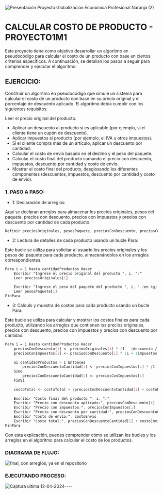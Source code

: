 ![Presentación Proyecto Globalización Económica Profesional Naranja (2)](https://github.com/Mariavaleriavarela/Proyecto1m1/assets/162743143/267b38be-b985-479f-8ba7-c9f9b31387c0)


# CALCULAR COSTO DE PRODUCTO - PROYECTO1M1


Este proyecto tiene como objetivo desarrollar un algoritmo en pseudocódigo para calcular el costo de un producto con base en ciertos criterios específicos. A continuación, se detallan los pasos a seguir para comprender y ejecutar el algoritmo:

## EJERCICIO:
Construir un algoritmo en pseudocódigo que simule un sistema para calcular el costo de un producto con base en su precio original y el porcentaje de descuento aplicado. El algoritmo debia cumplir con los siguientes requisitos:

Leer el precio original del producto.
- Aplicar un descuento al producto si es aplicable (por ejemplo, si el cliente tiene un cupón de descuento).
- Aplicar impuestos al producto (por ejemplo, el IVA u otros impuestos).
- Si el cliente compra más de un artículo, aplicar un descuento por cantidad.
- Calcular el costo de envío basado en el destino y el peso del paquete.
- Calcular el costo final del producto sumando el precio con descuento, impuestos, descuento por cantidad y costo de envío.
- Mostrar el costo final del producto, desglosando los diferentes componentes (descuentos, impuestos, descuento por cantidad y costo de envío).

### 1. PASO A PASO:
- 1: Declaración de arreglos:

Aquí se declaran arreglos para almacenar los precios originales, pesos del paquete, precios con descuento, precios con impuestos y precios con descuento por cantidad de cada producto.
  
```scss
Definir preciosOriginales, pesosPaquete, preciosConDescuento, preciosConImpuestos, preciosConDescuentoCantidad Como Arreglo de Reales
```
- 2: Lectura de detalles de cada producto usando un bucle Para:

Este bucle se utiliza para solicitar al usuario los precios originales y los pesos del paquete para cada producto, almacenándolos en los arreglos correspondientes.
  
```scss
Para i = 1 Hasta cantidadProductos Hacer
    Escribir "Ingrese el precio original del producto ", i, ":"
    Leer preciosOriginales[i]
    
    Escribir "Ingrese el peso del paquete del producto ", i, " (en kg):"
    Leer pesosPaquete[i]
FinPara
```
- 3: Cálculo y muestra de costos para cada producto usando un bucle Para:

Este bucle se utiliza para calcular y mostrar los costos finales para cada producto, utilizando los arreglos que contienen los precios originales, precios con descuento, precios con impuestos y precios con descuento por cantidad.

```scss
Para i = 1 Hasta cantidadProductos Hacer
    preciosConDescuento[i] <- preciosOriginales[i] * (1 - (descuento / 100))
    preciosConImpuestos[i] <- preciosConDescuento[i] * (1 + (impuestos / 100))
    
    Si cantidadProductos > 1 Entonces
        preciosConDescuentoCantidad[i] <- preciosConImpuestos[i] * (1 - (descuentoCantidad / 100))
    Sino
        preciosConDescuentoCantidad[i] <- preciosConImpuestos[i]
    FinSi
    
    costoTotal <- costoTotal + (preciosConDescuentoCantidad[i] + costoEnvio)
    
    Escribir "Costo final del producto ", i, ":"
    Escribir "Precio con descuento aplicado:", preciosConDescuento[i]
    Escribir "Precio con impuestos:", preciosConImpuestos[i]
    Escribir "Precio con descuento por cantidad:", preciosConDescuentoCantidad[i]
    Escribir "Costo de envío:", costoEnvio
    Escribir "Costo total:", preciosConDescuentoCantidad[i] + costoEnvio
FinPara
```
Con esta explicación, puedes comprender cómo se utilizan los bucles y los arreglos en el algoritmo para calcular el costo de los productos.

### DIAGRAMA DE FLUJO:

![final, con arreglos, ya en el repositorio](https://github.com/Mariavaleriavarela/Proyecto1m1/assets/162743143/9c1b5aa7-9ba4-4bc6-871c-4be930c86ce1)



### EJECUTANDO PROCESO:

![Captura ultima 12-04-2024----](https://github.com/Mariavaleriavarela/Proyecto1m1/assets/162743143/621cef86-137d-45bc-8127-c5ddb56a2a46)

